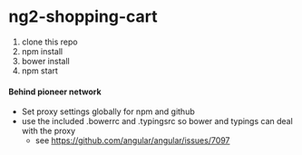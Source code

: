 # ng2-shopping-cart

1. clone this repo
2. npm install
3. bower install
4. npm start

#### Behind pioneer network
 - Set proxy settings globally for npm and github
 - use the included .bowerrc and .typingsrc so bower and typings can deal with the proxy
     - see https://github.com/angular/angular/issues/7097
